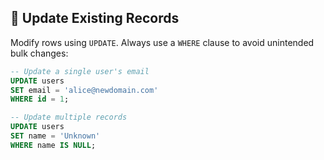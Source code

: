 ## 🔄 Update Existing Records
Modify rows using `UPDATE`. Always use a `WHERE` clause to avoid unintended bulk changes:

```sql
-- Update a single user's email
UPDATE users
SET email = 'alice@newdomain.com'
WHERE id = 1;

-- Update multiple records
UPDATE users
SET name = 'Unknown'
WHERE name IS NULL;
```
